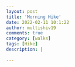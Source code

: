 ```yaml
---
layout: post
title: 'Morning Hike'
date: 2022-02-11 10:1:22
author: multishiv19
comments: true
category: [walks]
tags: [Hike]
description: |
    
---
```





<div width='100%' class='strava-embed-placeholder' data-embed-type='activity' data-embed-id='6669169682'></div>
<script src='https://strava-embeds.com/embed.js'></script>
